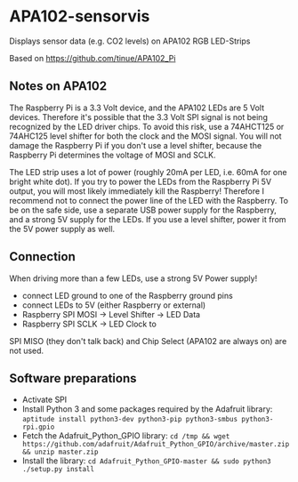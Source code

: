 # APA102-sensorvis
Displays sensor data (e.g. CO2 levels) on APA102 RGB LED-Strips

Based on https://github.com/tinue/APA102_Pi

## Notes on APA102 

The Raspberry Pi is a 3.3 Volt device, and the APA102 LEDs are 5 Volt devices. Therefore it's possible that the 3.3 Volt SPI signal is not being recognized by the LED driver chips. To avoid this risk, use a 74AHCT125 or 74AHC125 level shifter for both the clock and the MOSI signal. You will not damage the Raspberry Pi if you don't use a level shifter, because the Raspberry Pi determines the voltage of MOSI and SCLK.

The LED strip uses a lot of power (roughly 20mA per LED, i.e. 60mA for one bright white dot). If you try to power the LEDs from the Raspberry Pi 5V output, you will most likely immediately kill the Raspberry! Therefore I recommend not to connect the power line of the LED with the Raspberry. To be on the safe side, use a separate USB power supply for the Raspberry, and a strong 5V supply for the LEDs. If you use a level shifter, power it from the 5V power supply as well.

## Connection

When driving more than a few LEDs, use a strong 5V Power supply!

- connect LED ground to one of the Raspberry ground pins
- connect LEDs to 5V (either Raspberry or external)
- Raspberry SPI MOSI -> Level Shifter -> LED Data
- Raspberry SPI SCLK -> LED Clock to 

SPI MISO (they don't talk back) and Chip Select (APA102 are always on) are not used.

## Software preparations

- Activate SPI
- Install Python 3 and some packages required by the Adafruit library: `aptitude install python3-dev python3-pip python3-smbus python3-rpi.gpio`
- Fetch the Adafruit_Python_GPIO library: `cd /tmp && wget https://github.com/adafruit/Adafruit_Python_GPIO/archive/master.zip && unzip master.zip`
- Install the library: `cd Adafruit_Python_GPIO-master && sudo python3 ./setup.py install`


